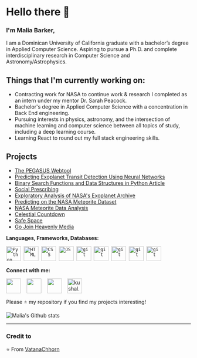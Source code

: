 # Hello there 👋 

### I'm Malia Barker, 

I am a Dominican University of California graduate with a bachelor’s degree in Applied Computer Science. Aspiring to pursue a Ph.D. and complete interdisciplinary research in Computer Science and Astronomy/Astrophysics.

## Things that I'm currently working on: 
* Contracting work for NASA to continue work & research I completed as an intern under my mentor Dr. Sarah Peacock.
* Bachelor's degree in Applied Computer Science with a concentration in Back End engineering.
* Pursuing interests in physics, astronomy, and the intersection of machine learning and computer science between all topics of study, including a deep learning course.
* Learning React to round out my full stack engineering skills.

## Projects
* [The PEGASUS Webtool](https://phoenixpegasusgrid.com/)
* [Predicting Exoplanet Transit Detection Using Neural Networks](https://medium.com/@maliarosebarker/predicting-exoplanet-transit-detection-using-neural-networks-36c44f620924)
* [Binary Search Functions and Data Structures in Python Article](https://medium.com/@maliarosebarker/binary-search-functions-and-data-structures-in-python-803ba1c3a)
* [Social Prescribing](https://app.socialprescribingusa.com/#/)
* [Exploratory Analysis of NASA's Exoplanet Archive](https://medium.com/@maliarosebarker/an-exploratory-analysis-of-nasas-exoplanet-archive-f1ea533c8e51)
* [Predicting on the NASA Meteorite Dataset](https://www.kaggle.com/code/maliabarker/predicting-on-the-nasa-meteorite-dataset)
* [NASA Meteorite Data Analysis](https://www.kaggle.com/code/maliabarker/nasa-meteorite-data-analysis-and-visualization)
* [Celestial Countdown](http://celestial-calendar.dev.maliabarker.me/)
* [Safe Space](http://safespace.dev.maliabarker.me/)
* [Go Join Heavenly Media](https://gjhm.herokuapp.com/)


 **Languages, Frameworks, Databases:**
<p align="left">
  <code><img src="https://cdn.jsdelivr.net/npm/simple-icons@7.9.0/icons/html5.svg" alt="Python" width="40" height="40" /></code>&nbsp;
  <code><img src="https://cdn.jsdelivr.net/npm/simple-icons@7.9.0/icons/css3.svg" alt="HTML" width="40" height="40" /></code>&nbsp;
  <code><img src="https://cdn.jsdelivr.net/npm/simple-icons@7.9.0/icons/python.svg" alt="CSS" width="40" height="40"/></code>&nbsp;
  <code><img src="https://cdn.jsdelivr.net/npm/simple-icons@7.9.0/icons/javascript.svg" alt="JS" width="40" height="40" /></code>&nbsp;
  <code><img src="https://cdn.jsdelivr.net/npm/simple-icons@7.9.0/icons/express.svg" alt="git" width="40" height="40" /></code>&nbsp;
  <code><img src="https://cdn.jsdelivr.net/npm/simple-icons@7.9.0/icons/flask.svg" alt="git" width="40" height="40" /></code>&nbsp;
  <code><img src="https://cdn.jsdelivr.net/npm/simple-icons@7.9.0/icons/sqlite.svg" alt="git" width="40" height="40" /></code>&nbsp;
  <code><img src="https://cdn.jsdelivr.net/npm/simple-icons@7.9.0/icons/mongodb.svg" alt="git" width="40" height="40" /></code>&nbsp;
  <code><img src="https://cdn.jsdelivr.net/npm/simple-icons@7.9.0/icons/git.svg" alt="git" width="40" height="40" /></code>&nbsp;
</p>

**Connect with me:**
<p align="left">
<a href="https://www.linkedin.com/in/malia-barker-00b02621a/" target="blank"><img align="center" src="https://cdn.jsdelivr.net/npm/simple-icons@7.9.0/icons/linkedin.svg" alt="" height="40" width="40" /></a> &nbsp;&nbsp;
<a href="https://github.com/maliabarker" target="blank"><img align="center" src="https://cdn.jsdelivr.net/npm/simple-icons@7.9.0/icons/github.svg" alt="" height="40" width="40" /></a> &nbsp;&nbsp;
  <a href="https://medium.com/@maliarosebarker" target="blank"><img align="center" src="https://cdn.jsdelivr.net/npm/simple-icons@7.9.0/icons/medium.svg" height="40" width="40" /></a> &nbsp;&nbsp;
   <a href="https://www.kaggle.com/maliabarker" target="blank"><img align="center" src="https://cdn.jsdelivr.net/npm/simple-icons@7.9.0/icons/kaggle.svg" alt="kushal.bhanot.98" height="40" width="40" /></a> &nbsp;&nbsp;
</p>


Please ⭐ my repository if you find my projects interesting!  

![Malia's Github stats](https://github-readme-stats.vercel.app/api?username=maliabarker&show_icons=true)

---

### Credit to 
⭐️ From [VatanaChhorn](https://github.com/Vatanachhorn)
